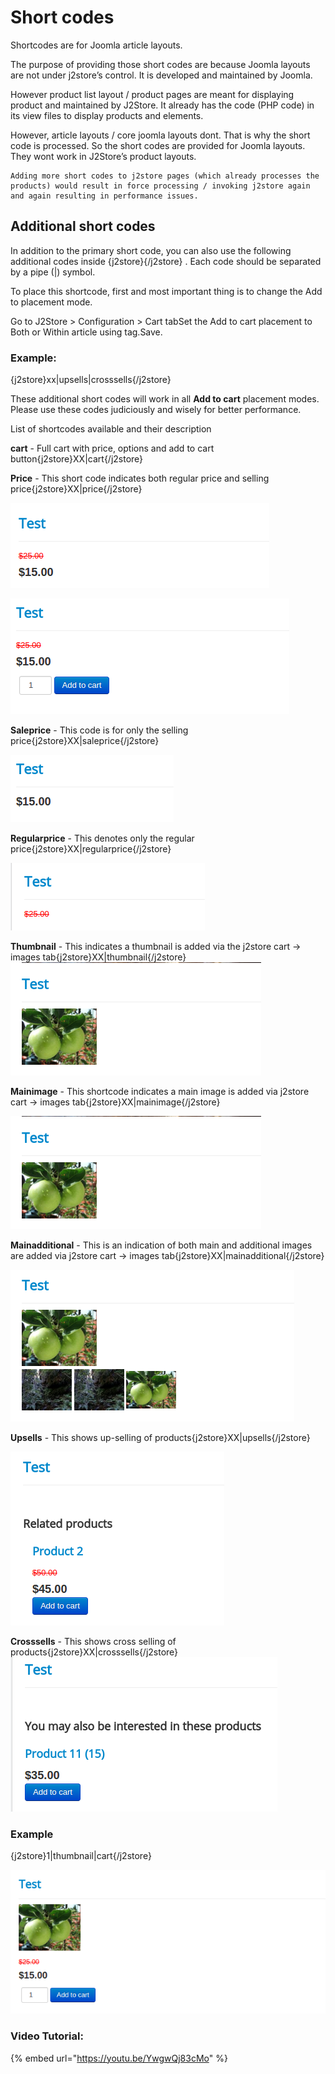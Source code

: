 # Short codes

Shortcodes are for Joomla article layouts.

The purpose of providing those short codes are because Joomla layouts are not under j2store’s control. It is developed and maintained by Joomla.

However product list layout / product pages are meant for displaying product and maintained by J2Store. It already has the code \(PHP code\) in its view files to display products and elements.

However, article layouts / core joomla layouts dont. That is why the short code is processed. So the short codes are provided for Joomla layouts. They wont work in J2Store’s product layouts.

```text
Adding more short codes to j2store pages (which already processes the products) would result in force processing / invoking j2store again and again resulting in performance issues.
```

## Additional short codes <a id="additional-short-codes"></a>

In addition to the primary short code, you can also use the following additional codes inside {j2store}{/j2store} . Each code should be separated by a pipe \(\|\) symbol.

To place this shortcode, first and most important thing is to change the Add to placement mode.

Go to J2Store &gt; Configuration &gt; Cart tabSet the Add to cart placement to Both or Within article using tag.Save.

### Example: <a id="example"></a>

{j2store}xx\|upsells\|crosssells{/j2store}

These additional short codes will work in all **Add to cart** placement modes. Please use these codes judiciously and wisely for better performance.

List of shortcodes available and their description

**cart** - Full cart with price, options and add to cart button{j2store}XX\|cart{/j2store}

 **Price** - This short code indicates both regular price and selling price{j2store}XX\|price{/j2store} 

![Price shortcode](https://raw.githubusercontent.com/j2store/doc-images/master/catalog/short-codes/shortcode_price.png)

![Add to cart shortcode](https://raw.githubusercontent.com/j2store/doc-images/master/catalog/short-codes/shortcode_cart.png)

**Saleprice** - This code is for only the selling price{j2store}XX\|saleprice{/j2store}

![Sales price](https://raw.githubusercontent.com/j2store/doc-images/master/catalog/short-codes/shortcode_sale_price.png)

**Regularprice** - This denotes only the regular price{j2store}XX\|regularprice{/j2store}

![Regular price](https://raw.githubusercontent.com/j2store/doc-images/master/catalog/short-codes/shortcode_regular_price.png)

**Thumbnail** - This indicates a thumbnail is added via the j2store cart -&gt; images tab{j2store}XX\|thumbnail{/j2store} ![Thumbnail](https://raw.githubusercontent.com/j2store/doc-images/master/catalog/short-codes/shortcode_thumb.png)

**Mainimage** - This shortcode indicates a main image is added via j2store cart -&gt; images tab{j2store}XX\|mainimage{/j2store}

![Main image](https://raw.githubusercontent.com/j2store/doc-images/master/catalog/short-codes/shortcode_main.png)

**Mainadditional** - This is an indication of both main and additional images are added via j2store cart -&gt; images tab{j2store}XX\|mainadditional{/j2store}

![Main additional](https://raw.githubusercontent.com/j2store/doc-images/master/catalog/short-codes/shortcode_mainadditional.png)

**Upsells** - This shows up-selling of products{j2store}XX\|upsells{/j2store}

![Upsells](https://raw.githubusercontent.com/j2store/doc-images/master/catalog/short-codes/shortcode_upsells.png)

**Crosssells** - This shows cross selling of products{j2store}XX\|crosssells{/j2store} ![Crosssells](https://raw.githubusercontent.com/j2store/doc-images/master/catalog/short-codes/shortcode_crosssells.png)

### Example <a id="example-1"></a>

{j2store}1\|thumbnail\|cart{/j2store}

![Cart thumb](https://raw.githubusercontent.com/j2store/doc-images/master/catalog/short-codes/shortcode_cart_thumb.png)

### Video Tutorial: <a id="video-tutorial"></a>

{% embed url="https://youtu.be/YwgwQj83cMo" %}





